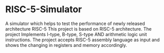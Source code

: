 # RISC-5-Simulator
A simulator which helps to test the performance of newly released architecture RISC-5
This project is based on RISC-5 architecture. The project Implements I-type, B-type, S-type AND arithmetic logic unit instructions. The project accepts RISC-5 assembly language as input and shows the changing in registers and memory accordingly.
